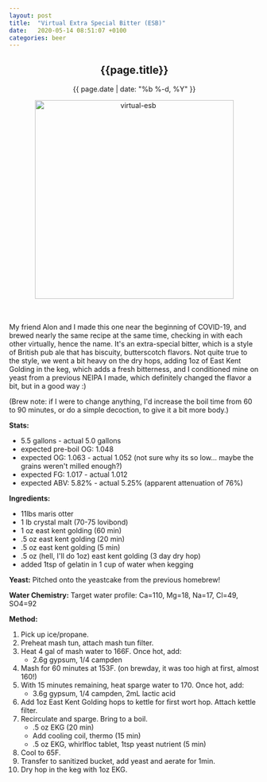 ```yaml
---
layout: post
title:  "Virtual Extra Special Bitter (ESB)"
date:   2020-05-14 08:51:07 +0100
categories: beer
---
```


<div style="text-align:center;padding-bottom:20px;">
  <h2> {{page.title}} </h2>

  <p>
    <time datetime="{{ page.date | date_to_xmlschema }}" itemprop="datePublished">{{ page.date | date: "%b %-d, %Y" }}</time>
  </p>

  <p><img src="{{site.url}}/assets/images/virtualESB.jpg" style="width:400px;" alt="virtual-esb"></p>
</div>

My friend Alon and I made this one near the beginning of COVID-19, and brewed nearly the same recipe at the same time, checking in with each other virtually, hence the name. It's an extra-special bitter, which is a style of British pub ale that has biscuity, butterscotch flavors. Not quite true to the style, we went a bit heavy on the dry hops, adding 1oz of East Kent Golding in the keg, which adds a fresh bitterness, and I conditioned mine on yeast from a previous NEIPA I made, which definitely changed the flavor a bit, but in a good way :)

(Brew note: if I were to change anything, I'd increase the boil time from 60 to 90 minutes, or do a simple decoction, to give it a bit more body.)

**Stats:**
- 5.5 gallons - actual 5.0 gallons
- expected pre-boil OG: 1.048
- expected OG: 1.063 - actual 1.052 (not sure why its so low... maybe the grains weren't milled enough?)
- expected FG: 1.017 - actual 1.012
- expected ABV: 5.82% - actual 5.25% (apparent attenuation of 76%)

**Ingredients:**
- 11lbs maris otter
- 1 lb crystal malt (70-75 lovibond)
- 1 oz east kent golding (60 min)
- .5 oz east kent golding (20 min)
- .5 oz east kent golding (5 min)
- .5 oz (hell, I'll do 1oz) east kent golding (3 day dry hop)
- added 1tsp of gelatin in 1 cup of water when kegging

**Yeast:**
Pitched onto the yeastcake from the previous homebrew!

**Water Chemistry:**
Target water profile: Ca=110, Mg=18, Na=17, Cl=49, SO4=92

**Method:**
1. Pick up ice/propane.
2. Preheat mash tun, attach mash tun filter.
3. Heat 4 gal of mash water to 166F. Once hot, add:
	- 2.6g gypsum, 1/4 campden
4. Mash for 60 minutes at 153F. (on brewday, it was too high at first, almost 160!)
5. With 15 minutes remaining, heat sparge water to 170. Once hot, add:
	- 3.6g gypsum, 1/4 campden, 2mL lactic acid
6. Add 1oz East Kent Golding hops to kettle for first wort hop. Attach kettle filter.
7. Recirculate and sparge. Bring to a boil.
	- .5 oz EKG (20 min)
	- Add cooling coil, thermo (15 min)
	- .5 oz EKG, whirlfloc tablet, 1tsp yeast nutrient (5 min)
8. Cool to 65F.
9. Transfer to sanitized bucket, add yeast and aerate for 1min.
10. Dry hop in the keg with 1oz EKG.
